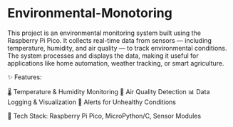 # Environmental-Monotoring
This project is an environmental monitoring system built using the Raspberry Pi Pico. It collects real-time data from sensors — including temperature, humidity, and air quality — to track environmental conditions. The system processes and displays the data, making it useful for applications like home automation, weather tracking, or smart agriculture.

✨ Features:

🌡️ Temperature & Humidity Monitoring
💨 Air Quality Detection
📊 Data Logging & Visualization
🔔 Alerts for Unhealthy Conditions

🚀 Tech Stack: Raspberry Pi Pico, MicroPython/C, Sensor Modules
